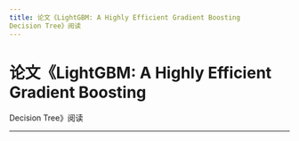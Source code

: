 ```yaml
---
title: 论文《LightGBM: A Highly Efficient Gradient Boosting
Decision Tree》阅读
---
```


# 论文《LightGBM: A Highly Efficient Gradient Boosting
Decision Tree》阅读

<script type="text/javascript" src="/include/head.js"></script>



---

<script type="text/javascript" src="/include/tail.js"></script>
